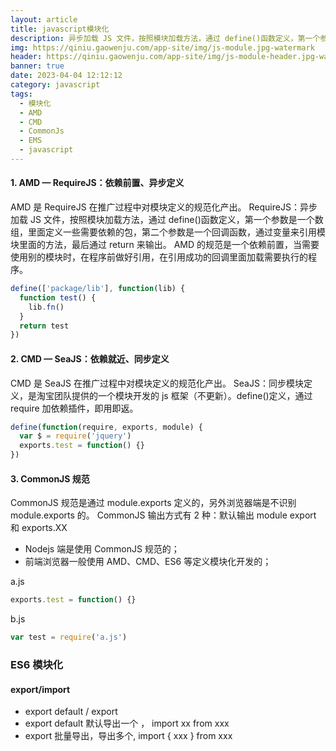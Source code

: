 ```yaml
---
layout: article
title: javascript模块化
description: 异步加载 JS 文件，按照模块加载方法，通过 define()函数定义，第一个参数是一个数组，里面定义一些需要依赖的包，第二个参数是一个回调函数，通过变量来引用模块里面的方法，最后通过 return 来输出
img: https://qiniu.gaowenju.com/app-site/img/js-module.jpg-watermark
header: https://qiniu.gaowenju.com/app-site/img/js-module-header.jpg-watermark
banner: true
date: 2023-04-04 12:12:12
category: javascript
tags:
  - 模块化
  - AMD
  - CMD
  - CommonJs
  - EMS
  - javascript
---
```



#### 1. AMD — RequireJS：依赖前置、异步定义

AMD 是 RequireJS 在推广过程中对模块定义的规范化产出。
RequireJS：异步加载 JS 文件，按照模块加载方法，通过 define()函数定义，第一个参数是一个数组，里面定义一些需要依赖的包，第二个参数是一个回调函数，通过变量来引用模块里面的方法，最后通过 return 来输出。
AMD 的规范是一个依赖前置，当需要使用别的模块时，在程序前做好引用，在引用成功的回调里面加载需要执行的程序。

```javascript
define(['package/lib'], function(lib) {
  function test() {
    lib.fn()
  }
  return test
})
```

#### 2. CMD — SeaJS：依赖就近、同步定义

CMD 是 SeaJS 在推广过程中对模块定义的规范化产出。
SeaJS：同步模块定义，是淘宝团队提供的一个模块开发的 js 框架（不更新）。define()定义，通过 require 加依赖插件，即用即返。

```javascript
define(function(require, exports, module) {
  var $ = require('jquery')
  exports.test = function() {}
})
```

#### 3. CommonJS 规范

CommonJS 规范是通过 module.exports 定义的，另外浏览器端是不识别 module.exports 的。
CommonJS 输出方式有 2 种：默认输出 module export 和 exports.XX

- Nodejs 端是使用 CommonJS 规范的；
- 前端浏览器一般使用 AMD、CMD、ES6 等定义模块化开发的；

a.js

```javascript
exports.test = function() {}
```

b.js

```javascript
var test = require('a.js')
```

### ES6 模块化

#### export/import

- export default / export
- export default 默认导出一个 ， import xx from xxx
- export 批量导出，导出多个, import { xxx } from xxx
